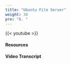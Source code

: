 ```yaml
---
title: "Ubuntu File Server"
weight: 30
pre: "6. "
---
```


{{< youtube  >}}

#### Resources



#### Video Transcript

